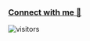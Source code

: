 ### [Connect with me 💬](https://www.linkedin.com/in/sohil97/) 
![visitors](https://visitor-badge.laobi.icu/badge?page_id=sohil97.sohil97)
